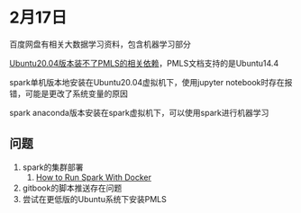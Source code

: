 # 2月17日

百度网盘有相关大数据学习资料，包含机器学习部分

[Ubuntu20.04版本装不了PMLS的相关依赖](https://askubuntu.com/questions/1276852/e-package-python-scipy-has-no-installation-candidate-ubuntu-20-04)，PMLS文档支持的是Ubuntu14.4

spark单机版本地安装在Ubuntu20.04虚拟机下，使用jupyter notebook时存在报错，可能是更改了系统变量的原因

spark anaconda版本安装在spark虚拟机下，可以使用spark进行机器学习

## 问题

1. spark的集群部署
   1. [How to Run Spark With Docker](https://levelup.gitconnected.com/how-to-run-spark-with-docker-c6287a11a437)
2. gitbook的脚本推送存在问题
3. 尝试在更低版的Ubuntu系统下安装PMLS

